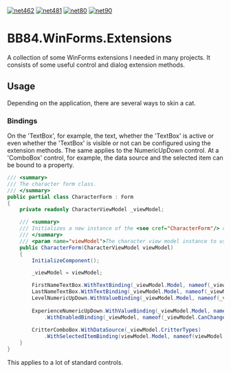 [![net462](https://img.shields.io/badge/net462-5C2D91?logo=.NET&labelColor=gray)](https://github.com/BoBoBaSs84/BB84.Notifications)
[![net481](https://img.shields.io/badge/net481-5C2D91?logo=.NET&labelColor=gray)](https://github.com/BoBoBaSs84/BB84.Notifications)
[![net80](https://img.shields.io/badge/net8.0-5C2D91?logo=.NET&labelColor=gray)](https://github.com/BoBoBaSs84/BB84.Notifications)
[![net90](https://img.shields.io/badge/net9.0-5C2D91?logo=.NET&labelColor=gray)](https://github.com/BoBoBaSs84/BB84.Notifications)

# BB84.WinForms.Extensions

A collection of some WinForms extensions I needed in many projects. It consists of some useful control and dialog extension methods.

## Usage

Depending on the application, there are several ways to skin a cat.

### Bindings

On the 'TextBox', for example, the text, whether the 'TextBox' is active or even whether the 'TextBox' is visible or not can be configured using the extension methods.
The same applies to the NumericUpDown control. At a 'ComboBox' control, for example, the data source and the selected item can be bound to a property.

```csharp
/// <summary>
/// The character form class.
/// </summary>
public partial class CharacterForm : Form
{
	private readonly CharacterViewModel _viewModel;

	/// <summary>
	/// Initializes a new instance of the <see cref="CharacterForm"/> class.
	/// </summary>
	/// <param name="viewModel">The character view model instance to use.</param>
	public CharacterForm(CharacterViewModel viewModel)
	{
		InitializeComponent();

		_viewModel = viewModel;

		FirstNameTextBox.WithTextBinding(_viewModel.Model, nameof(_viewModel.Model.FirstName));
		LastNameTextBox.WithTextBinding(_viewModel.Model, nameof(_viewModel.Model.LastName));
		LevelNumericUpDown.WithValueBinding(_viewModel.Model, nameof(_viewModel.Model.Level));
		
		ExperienceNumericUpDown.WithValueBinding(_viewModel.Model, nameof(_viewModel.Model.Experience))
			.WithEnabledBinding(_viewModel, nameof(_viewModel.CanChangeExperience));
		
		CritterComboBox.WithDataSource(_viewModel.CritterTypes)
			.WithSelectedItemBinding(viewModel.Model, nameof(viewModel.Model.CritterType));
	}
}
```

This applies to a lot of standard controls.
